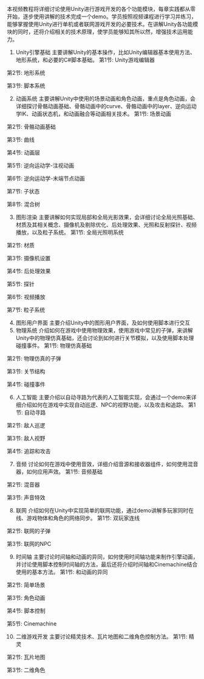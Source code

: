
本视频教程将详细讨论使用Unity进行游戏开发的各个功能模块，每章实践都从零开始，逐步使用讲解的技术完成一个demo。学员按照视频课程进行学习并练习，能够掌握使用Unity进行单机或者联网游戏开发的必要技术。在讲解Unity各功能模块的同时，还将介绍相关的技术原理，使学员能够知其所以然，增强技术运用能力。

1. Unity引擎基础 主要讲解Unity的基本操作，比如Unity编辑器基本使用方法、地形系统，和必要的C#脚本基础。 第1节: Unity游戏编辑器

第2节: 地形系统

第3节: 脚本系统

2. 动画系统 主要讲解Unity中使用的场景动画和角色动画，重点是角色动画，会详细探讨骨骼动画基础、骨骼动画中的curve、骨骼动画中的layer、逆向运动学IK、动画状态机，和动画融合等动画相关技术。 第1节: 场景动画

第2节: 骨骼动画基础

第3节: 曲线

第4节: 动画层

第5节: 逆向运动学-注视动画

第6节: 逆向运动学-末端节点动画

第7节: 子状态

第8节: 混合树

3. 图形渲染 主要讲解如何实现局部和全局光影效果，会详细讨论全局光照基础、材质及其相关概念、摄像机及剔除优化、后处理效果、光照和反射探针、视频播放，以及粒子系统。 第1节: 全局光照明系统

第2节: 材质

第3节: 摄像机设置

第4节: 后处理效果

第5节: 探针

第6节: 视频播放

第7节: 粒子系统

4. 图形用户界面 主要介绍Unity中的图形用户界面，及如何使用脚本进行交互
5. 物理系统 介绍如何在游戏中使用物理效果，使用游戏中常见的子弹，来讲解Unity中的物理仿真基础，还会讨论到如何进行关节模拟，以及使用脚本处理碰撞事件。 第1节: 物理仿真基础

第2节: 物理仿真的子弹

第3节: 关节结构

第4节: 碰撞事件

6. 人工智能 主要介绍以自动寻路为代表的人工智能实现，会通过一个demo来详细介绍如何在游戏中实现自动巡逻、NPC的视野功能，以及攻击和追踪。 第1节: 自动寻路

第2节: 敌人巡逻

第3节: 敌人视野

第4节: 追踪和攻击

7. 音频 讨论如何在游戏中使用音效，详细介绍音源和接收器组件，如何使用混音器，如何应用声效。 第1节: 音频基础

第2节: 混音器

第3节: 声音特效

8. 联网 介绍如何在Unity中实现简单的联网功能，通过demo讲解多玩家同时在线、游戏物体和角色的网络同步。 第1节: 双玩家连线

第2节: 联网的子弹

第3节: 联网的NPC

9. 时间轴 主要讨论时间轴和动画的异同，如何使用时间轴功能来制作引擎动画，并讨论使用脚本控制时间轴的方法，最后还将介绍时间轴和Cinemachine结合使用的基本方法。 第1节: 和动画的异同

第2节: 简单场景

第3节: 角色动画

第4节: 脚本控制

第5节: Cinemachine

10. 二维游戏开发 主要讨论精灵技术、瓦片地图和二维角色控制方法。 第1节: 精灵

第2节: 瓦片地图

第3节: 二维角色
